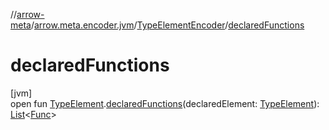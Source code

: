 //[arrow-meta](../../../index.md)/[arrow.meta.encoder.jvm](../index.md)/[TypeElementEncoder](index.md)/[declaredFunctions](declared-functions.md)

# declaredFunctions

[jvm]\
open fun [TypeElement](https://docs.oracle.com/javase/8/docs/api/javax/lang/model/element/TypeElement.html).[declaredFunctions](declared-functions.md)(declaredElement: [TypeElement](https://docs.oracle.com/javase/8/docs/api/javax/lang/model/element/TypeElement.html)): [List](https://kotlinlang.org/api/latest/jvm/stdlib/kotlin.collections/-list/index.html)&lt;[Func](../../arrow.meta.ast/-func/index.md)&gt;
